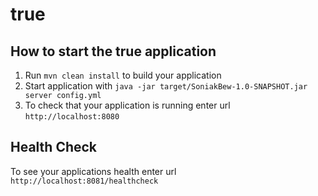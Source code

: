 # true

How to start the true application
---

1. Run `mvn clean install` to build your application
1. Start application with `java -jar target/SoniakBew-1.0-SNAPSHOT.jar server config.yml`
1. To check that your application is running enter url `http://localhost:8080`

Health Check
---

To see your applications health enter url `http://localhost:8081/healthcheck`
